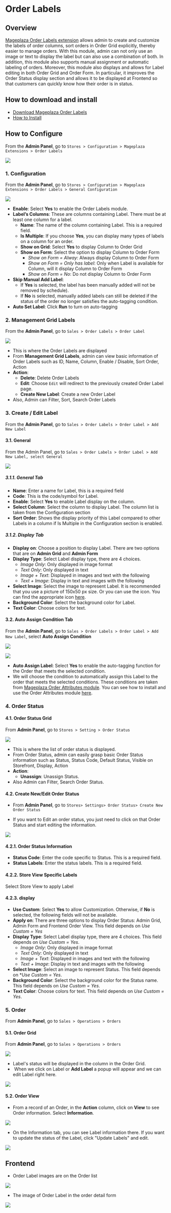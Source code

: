 # Order Labels

## Overview

[Mageplaza Order Labels extension](https://www.mageplaza.com/magento-2-order-labels/) allows admin to create and customize the labels of order columns, sort orders in Order Grid explicitly, thereby easier to manage orders. With this module, admin can not only use an image or text to display the label but can also use a combination of both. In addition, this module also supports manual assignment or automatic labeling of orders. Moreover, this module also displays and allows for Label editing in both Order Grid and Order Form. In particular, it improves the Order Status display section and allows it to be displayed at Frontend so that customers can quickly know how their order is in status.


## How to download and install

- [Download Mageplaza Order Labels](https://www.mageplaza.com/magento-2-order-labels/)
- [How to Install](https://www.mageplaza.com/install-magento-2-extension/)


## How to Configure

From the **Admin Panel**, go to `Stores > Configuration > Mageplaza Extensions > Order Labels`

![](https://i.imgur.com/MwVnxdl.gif)

### 1. Configuration

From the **Admin Panel**, go to `Stores > Configuration > Mageplaza Extensions > Order Labels > General Configuration`

![](https://i.imgur.com/t18kfSH.png)

- **Enable**: Select **Yes** to enable the Order Labels module.
- **Label’s Columns**: These are columns containing Label. There must be at least one column for a label.
  - **Name**: The name of the column containing Label. This is a required field.
  - **Is Multiple**: If you choose **Yes**, you can display many types of labels on a column for an order.
  - **Show on Grid**: Select **Yes** to display Column to Order Grid
  - **Show on Form**: Select the option to display Column to Order Form
    - *Show on Form = Alway*: Always display Column to Order Form
    - *Show on Form = Only has label*: Only when Label is available for Column, will it display Column to Order Form
    - *Show on Form = No*: Do not display Column to Order Form
- **Skip Manual Add Label**:
  - If **Yes** is selected, the label has been manually added will not be removed by schedule).
  - If **No** is selected, manually added labels can still be deleted if the status of the order no longer satisfies the auto-tagging condition.
- **Auto Set Label**: Click **Run** to turn on auto-tagging


### 2. Management Grid Labels

From the **Admin Panel**, go to `Sales > Order Labels > Order Label`

![](https://i.imgur.com/Sc9Ypcu.png)

- This is where the Order Labels are displayed
- From **Management Grid Labels**, admin can view basic information of Order Labels such as ID, Name, Column, Enable / Disable, Sort Order, Action
- **Action**:
  - **Delete**: Delete Order Labels
  - **Edit**: Choose `Edit` will redirect to the previously created Order Label page.
  - **Create New Label**: Create a new Order Label
- Also, Admin can Filter, Sort, Search Order Labels


### 3. Create / Edit Label

From the **Admin Panel**, go to `Sales > Order Labels > Order Label > Add New Label`

#### 3.1. General

From the Admin Panel, go to `Sales > Order Labels > Order Label > Add New Label, select General`

![](https://i.imgur.com/E4WESzA.png)

##### 3.1.1. General Tab
- **Name**: Enter a name for Label, this is a required field
- **Code**: This is the code/symbol for Label.
- **Enable**: Select **Yes** to enable Label display on the column.
- **Select Column**: Select the column to display Label. The column list is taken from the Configuration section
- **Sort Order**: Shows the display priority of this Label compared to other Labels in a column if Is Multiple in the Configuration section is enabled.

##### 3.1.2. Display Tab
- **Display on**: Choose a position to display Label. There are two options that are on **Admin Grid** and **Admin Form**
- **Display Type**: Select Label display type, there are 4 choices.
  - *Image Only*: Only displayed in image format
  - *Text Only*: Only displayed in text
  - *Image + Text*: Displayed in images and text with the following
  - *Text + Image*: Display in text and images with the following
- **Select Image**: Select the image to represent Label. It is recommended that you use a picture of 150x50 px size. Or you can use the icon. You can find the appropriate icon [here](https://www.flaticon.com/search).
- **Background Color**: Select the background color for Label.
- **Text Color**: Choose colors for text.


#### 3.2. Auto Assign Condition Tab

From the **Admin Panel**, go to `Sales > Order Labels > Order Label > Add New Label`, select **Auto Assign Condition**

![](https://i.imgur.com/cae6xb1.png)

![](https://i.imgur.com/1489kzM.png)

- **Auto Assign Label**: Select **Yes** to enable the auto-tagging function for the Order that meets the selected condition.
- We will choose the condition to automatically assign this Label to the order that meets the selected conditions. These conditions are taken from [Mageplaza Order Attributes module](https://www.mageplaza.com/magento-2-order-attributes/). You can see how to install and use the Order Attributes module [here](https://docs.mageplaza.com/order-attributes/index.html).


### 4. Order Status

#### 4.1. Order Status Grid

From **Admin Panel**, go to `Stores > Setting > Order Status`

![](https://i.imgur.com/cPpCTk3.png)

- This is where the list of order status is displayed.
- From Order Status, admin can easily grasp basic Order Status information such as Status, Status Code, Default Status, Visible on Storefront, Display, Action
- **Action**:
  - **Unassign**: Unassign Status.
- Also Admin can Filter, Search Order Status.

#### 4.2. Create New/Edit Order Status

- From **Admin Panel**, go to `Stores> Settings> Order Status> Create New Order Status`

- If you want to Edit an order status, you just need to click on that Order Status and start editing the information.

![](https://i.imgur.com/tfoI5VG.png)

#### 4.2.1. Order Status Information
- **Status Code**: Enter the code specific to Status. This is a required field.
- **Status Labels**: Enter the status labels. This is a required field. 

#### 4.2.2. Store View Specific Labels
Select Store View to apply Label

#### 4.2.3. display

- **Use Custom**: Select **Yes** to allow Customization. Otherwise, if **No** is selected, the following fields will not be available.
- **Apply on**: There are three options to display Order Status: Admin Grid, Admin Form and Frontend Order View. This field depends on *Use Custom = Yes*
- **Display Type**: Select Label display type, there are 4 choices. This field depends on *Use Custom = Yes*.
  - *Image Only*: Only displayed in image format
  - *Text Only*: Only displayed in text
  - *Image + Text*: Displayed in images and text with the following
  - *Text + Image*: Display in text and images with the following
- **Select Image**: Select an image to represent Status. This field depends on **Use Custom = Yes*.
- **Background Color**: Select the background color for the Status name. This field depends on *Use Custom = Yes*.
- **Text Color**: Choose colors for text. This field depends on *Use Custom = Yes*.


### 5. Order
From **Admin Panel**, go to `Sales > Operations > Orders`

#### 5.1. Order Grid
From **Admin Panel**, go to `Sales > Operations > Orders`

![](https://i.imgur.com/b45caA5.png)

- Label's status will be displayed in the column in the Order Grid.
-  When we click on Label or **Add Label** a popup will appear and we can edit Label right here.

![](https://i.imgur.com/2FJP7A0.png)

#### 5.2. Order View

- From a record of an Order, in the **Action** column, click on **View** to see Order information. Select **Information**.

![](https://i.imgur.com/6mc1lRr.png)

- On the Information tab, you can see Label information there. If you want to update the status of the Label, click "Update Labels" and edit.

![](https://i.imgur.com/Sl3Wj8e.png)

## Frontend

- Order Label images are on the Order list

![](https://i.imgur.com/wgVp17Q.png)

- The image of Order Label in the order detail form

![](https://i.imgur.com/kOIKupn.png)

